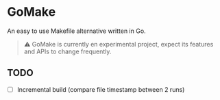 # GoMake
An easy to use Makefile alternative written in Go.

> :warning: GoMake is currently en experimental project, expect its features and APIs to change frequently.

## TODO

- [ ] Incremental build (compare file timestamp between 2 runs)